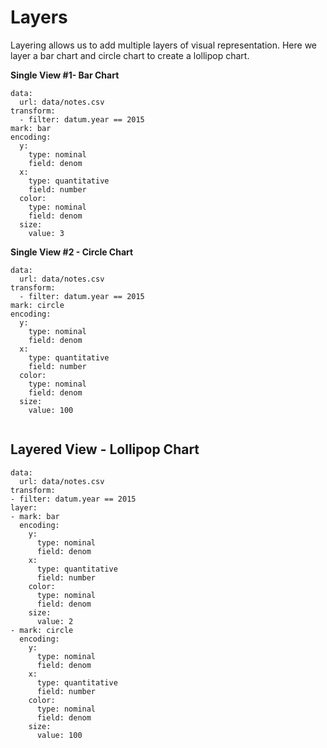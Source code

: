 # Layers

Layering allows us to add multiple layers of visual representation. Here we layer a bar chart and circle chart to create a lollipop chart.

**Single View #1- Bar Chart**

```vis
data:
  url: data/notes.csv
transform:
  - filter: datum.year == 2015
mark: bar
encoding:
  y:
    type: nominal
    field: denom
  x:
    type: quantitative
    field: number
  color:
    type: nominal
    field: denom
  size:
    value: 3
```

**Single View #2 - Circle Chart**


```vis
data:
  url: data/notes.csv
transform:
  - filter: datum.year == 2015
mark: circle
encoding:
  y:
    type: nominal
    field: denom
  x:
    type: quantitative
    field: number
  color:
    type: nominal
    field: denom
  size:
    value: 100
    
```

## Layered View - Lollipop Chart

```vis
data:
  url: data/notes.csv
transform:
- filter: datum.year == 2015
layer:
- mark: bar
  encoding:
    y:
      type: nominal
      field: denom
    x:
      type: quantitative
      field: number
    color:
      type: nominal
      field: denom
    size:
      value: 2
- mark: circle
  encoding:
    y:
      type: nominal
      field: denom
    x:
      type: quantitative
      field: number
    color:
      type: nominal
      field: denom
    size:
      value: 100      

```
